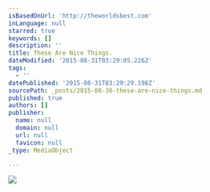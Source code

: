 ```yaml
---
isBasedOnUrl: 'http://theworldsbest.com'
inLanguage: null
starred: true
keywords: []
description: ''
title: These Are Nice Things.
dateModified: '2015-08-31T03:29:05.226Z'
tags:
  - ''
datePublished: '2015-08-31T03:29:29.198Z'
sourcePath: _posts/2015-08-30-these-are-nice-things.md
published: true
authors: []
publisher:
  name: null
  domain: null
  url: null
  favicon: null
_type: MediaObject

---
```

![](https://the-grid-user-content.s3-us-west-2.amazonaws.com/3448d066-4288-49b6-8a2a-4f18eade7135.jpg)